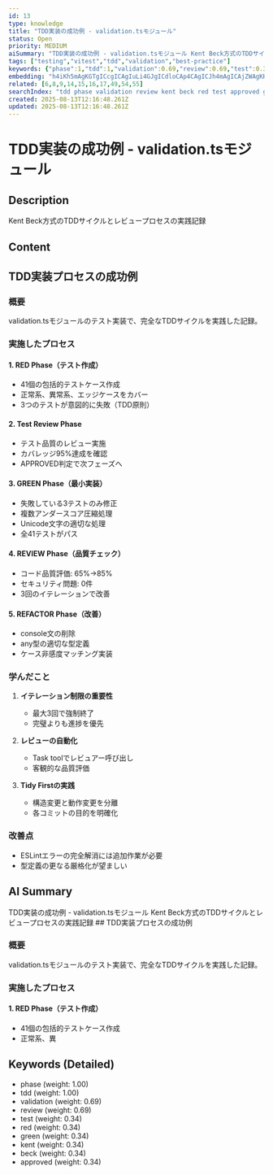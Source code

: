 ```yaml
---
id: 13
type: knowledge
title: "TDD実装の成功例 - validation.tsモジュール"
status: Open
priority: MEDIUM
aiSummary: "TDD実装の成功例 - validation.tsモジュール Kent Beck方式のTDDサイクルとレビュープロセスの実践記録 ## TDD実装プロセスの成功例\n\n### 概要\nvalidation.tsモジュールのテスト実装で、完全なTDDサイクルを実践した記録。\n\n### 実施したプロセス\n\n#### 1. RED Phase（テスト作成）\n- 41個の包括的テストケース作成\n- 正常系、異"
tags: ["testing","vitest","tdd","validation","best-practice"]
keywords: {"phase":1,"tdd":1,"validation":0.69,"review":0.69,"test":0.34}
embedding: "h4iKh5mAgKGTgICcgICAgIuLi4GJgICdloCAp4CAgICJh4mAgICAjZWAgKKAgICAi4KDg4WAgIiVgICSgICAgIiAgIiVgICDjICAhYCAgICCg4GLoICAioKAgIiAgICAgIiGiJyAgJeAgICPgICAgIKLioOggICeiICAi4CAgIA="
related: [6,8,9,14,15,16,17,49,54,55]
searchIndex: "tdd phase validation review kent beck red test approved green"
created: 2025-08-13T12:16:48.261Z
updated: 2025-08-13T12:16:48.261Z
---
```


# TDD実装の成功例 - validation.tsモジュール

## Description

Kent Beck方式のTDDサイクルとレビュープロセスの実践記録

## Content

## TDD実装プロセスの成功例

### 概要
validation.tsモジュールのテスト実装で、完全なTDDサイクルを実践した記録。

### 実施したプロセス

#### 1. RED Phase（テスト作成）
- 41個の包括的テストケース作成
- 正常系、異常系、エッジケースをカバー
- 3つのテストが意図的に失敗（TDD原則）

#### 2. Test Review Phase
- テスト品質のレビュー実施
- カバレッジ95%達成を確認
- APPROVED判定で次フェーズへ

#### 3. GREEN Phase（最小実装）
- 失敗している3テストのみ修正
- 複数アンダースコア圧縮処理
- Unicode文字の適切な処理
- 全41テストがパス

#### 4. REVIEW Phase（品質チェック）
- コード品質評価: 65%→85%
- セキュリティ問題: 0件
- 3回のイテレーションで改善

#### 5. REFACTOR Phase（改善）
- console文の削除
- any型の適切な型定義
- ケース非感度マッチング実装

### 学んだこと

1. **イテレーション制限の重要性**
   - 最大3回で強制終了
   - 完璧よりも進捗を優先

2. **レビューの自動化**
   - Task toolでレビュアー呼び出し
   - 客観的な品質評価

3. **Tidy Firstの実践**
   - 構造変更と動作変更を分離
   - 各コミットの目的を明確化

### 改善点
- ESLintエラーの完全解消には追加作業が必要
- 型定義の更なる厳格化が望ましい

## AI Summary

TDD実装の成功例 - validation.tsモジュール Kent Beck方式のTDDサイクルとレビュープロセスの実践記録 ## TDD実装プロセスの成功例

### 概要
validation.tsモジュールのテスト実装で、完全なTDDサイクルを実践した記録。

### 実施したプロセス

#### 1. RED Phase（テスト作成）
- 41個の包括的テストケース作成
- 正常系、異

## Keywords (Detailed)

- phase (weight: 1.00)
- tdd (weight: 1.00)
- validation (weight: 0.69)
- review (weight: 0.69)
- test (weight: 0.34)
- red (weight: 0.34)
- green (weight: 0.34)
- kent (weight: 0.34)
- beck (weight: 0.34)
- approved (weight: 0.34)

